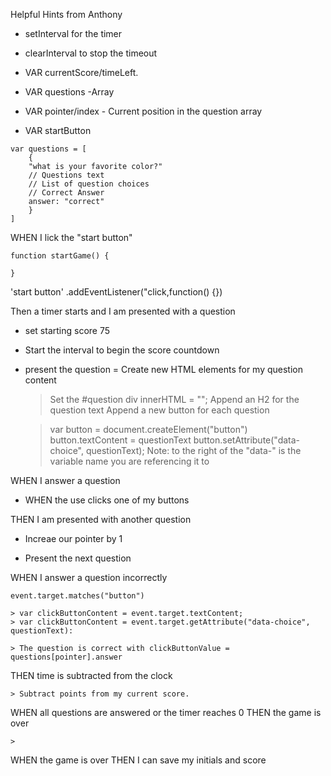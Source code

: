 Helpful Hints from Anthony
* setInterval for the timer

* clearInterval to stop the timeout

* VAR currentScore/timeLeft.

* VAR questions -Array

* VAR pointer/index - Current position in the question array

* VAR startButton

```
var questions = [ 
    {
    "what is your favorite color?"
    // Questions text
    // List of question choices
    // Correct Answer
    answer: "correct"
    }
]
```



WHEN I lick the "start button"
```
function startGame() {

}
```
'start button' .addEventListener("click,function() {})

Then a timer starts and I am presented with a question

* set starting score 75

* Start the interval to begin the score countdown

* present the question = Create new HTML elements for my question content

    > Set the #question div innerHTML = "";
    > Append an H2 for the question text
    > Append a new button for each question

    > var button = document.createElement("button")
    > button.textContent = questionText
    > button.setAttribute("data-choice", questionText);
        Note: to the right of the "data-" is the variable name you are referencing it to

WHEN I answer a question

* WHEN the use clicks one of my buttons

THEN I am presented with another question

* Increae our pointer by 1

* Present the next question

WHEN I answer a question incorrectly

    event.target.matches("button")

    > var clickButtonContent = event.target.textContent;
    > var clickButtonContent = event.target.getAttribute("data-choice", questionText):

    > The question is correct with clickButtonValue = questions[pointer].answer

THEN time is subtracted from the clock

    > Subtract points from my current score.

WHEN all questions are answered or the timer reaches 0
THEN the game is over

    > 

WHEN the game is over
THEN I can save my initials and score
